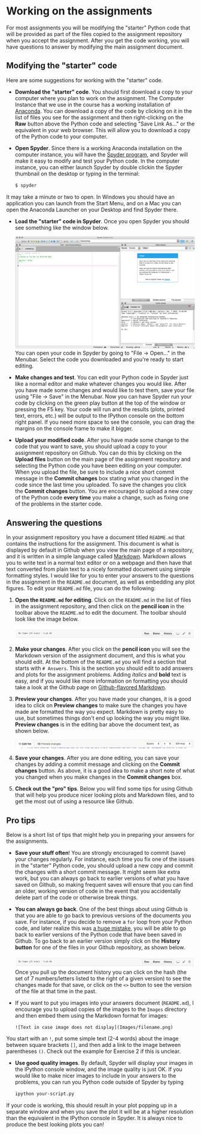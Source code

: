 # Working on the assignments

For most assignments you will be modifying the "starter" Python code that will be provided as part of the files copied
to the assignment repository when you accept the assignment. After you get the code working, you will have questions to 
answer by modifying the main assignment document.

## Modifying the "starter" code
Here are some suggestions for working with the "starter" code.

- **Download the "starter" code**. You should first download a copy to your computer where you plan to work on the assignment.
The Computer Instance that we use in the course has a working installation of [Anaconda](Anaconda.md). 
You can download a copy of the code by clicking on it in the list of files you see for the assignment and then right-clicking on the **Raw** 
button above the Python code and selecting "Save Link As..." or the equivalent in your web browser. 
This will allow you to download a copy of the Python code to your computer.

- **Open Spyder**. Since there is a working Anaconda installation on the computer instance, you will have the [Spyder program](https://pythonhosted.org/spyder/), 
and Spyder will make it easy to modify and test your Python code. In the computer instance, you can either launch Spyder by double clickin the Spyder thumbnail on the
desktop or typing in the terminal:

    ```bash
    $ spyder
    ```
It may take a minute or two to open. In Windows you should have an application you can launch from the Start Menu, and on a Mac you can open the Anaconda Launcher on your Desktop and find Spyder there.
- **Load the "starter" code in Spyder**. Once you open Spyder you should see something like the window below.

    ![Spyder](../img/Spyder.png)<br/>
You can open your code in Spyder by going to "File -> Open..." in the Menubar. Select the code you downloaded and you're ready to start editing.
- **Make changes and test**. You can edit your Python code in Spyder just like a normal editor and make whatever changes you would like. After you have made some changes and would like to test them, save your file using "File -> Save" in the Menubar. Now you can have Spyder run your code by clicking on the green play button at the top of the window or pressing the F5 key. Your code will run and the results (plots, printed text, errors, etc.) will be output to the IPython console on the bottom right panel. If you need more space to see the console, you can drag the margins on the console frame to make it bigger.
- **Upload your modified code**. After you have made some change to the code that you want to save, you should upload a copy to your assignment repository on Github. You can do this by clicking on the **Upload files** button on the main page of the assignment repository and selecting the Python code you have been editing on your computer. When you upload the file, be sure to include a nice short commit message in the **Commit changes** box stating what you changed in the code since the last time you uploaded. To save the changes you click the **Commit changes** button. You are encouraged to upload a new copy of the Python code **every time** you make a change, such as fixing one of the problems in the starter code.

## Answering the questions
In your assignment repository you have a document titled `README.md` that contains the instructions for the assignment. This document is what is displayed by default in Github when you view the main page of a repository, and it is written in a simple language called [Markdown](https://daringfireball.net/projects/markdown/). Markdown allows you to write text in a normal text editor or on a webpage and then have that text converted from plain text to a nicely formatted document using simple formatting styles. I would like for you to enter your answers to the questions in the assignment in the `README.md` document, as well as embedding any plot figures. To edit your `README.md` file, you can do the following:

1. **Open the `README.md` for editing**. Click on the `README.md` in the list of files in the assignment repository, and then click on the **pencil icon** in the toolbar above the `README.md` to edit the document. The toolbar should look like the image below.

    ![Editing toolbar](../img/Edit-README.png)

2. **Make your changes**. After you click on the **pencil icon** you will see the Markdown version of the assignment document, and this is what you should edit. At the bottom of the `README.md` you will find a section that starts with `# Answers`. This is the section you should edit to add answers and plots for the assignment problems. Adding *italics* and **bold** text is easy, and if you would like more information on formatting you should take a look at the Github page on [Github-flavored Markdown](https://help.github.com/articles/basic-writing-and-formatting-syntax/).
3. **Preview your changes**. After you have made your changes, it is a good idea to click on **Preview changes** to make sure the changes you have made are formatted the way you expect. Markdown is pretty easy to use, but sometimes things don't end up looking the way you might like. **Preview changes** is in the editing bar above the document text, as shown below.

    ![Preview changes](../img/Preview-changes.png)

4. **Save your changes**. After you are done editing, you can save your changes by adding a commit message and clicking on the **Commit changes** button. As above, it is a good idea to make a short note of what you changed when you make changes in the **Commit changes** box.
5. **Check out the "pro" tips**. Below you will find some tips for using Github that will help you produce nicer looking plots and Markdown files, and to get the most out of using a resource like Github.

## Pro tips
Below is a short list of tips that might help you in preparing your answers for the assignments.

- **Save your stuff often**! You are strongly encouraged to commit (save) your changes regularly. For instance, each time you fix one of the issues in the "starter" Python code, you should upload a new copy and commit the changes with a short commit message. It might seem like extra work, but you can always go back to earlier versions of what you have saved on Github, so making frequent saves will ensure that you can find an older, working version of code in the event that you accidentally delete part of the code or otherwise break things.
- **You can always go back**. One of the best things about using Github is that you are able to go back to previous versions of the documents you save. For instance, if you decide to remove a `for` loop from your Python code, and later realize this was [a huge mistake](https://youtu.be/46Kv4rBJi68), you will be able to go back to earlier versions of the Python code that have been saved in Github. To go back to an earlier version simply click on the **History button** for one of the files in your Github repository, as shown below.

    ![History button](../img/Edit-README.png)
Once you pull up the document history you can click on the hash (the set of 7 numbers/letters listed to the right of a given version) to see the changes made for that save, or click on the `<>` button to see the version of the file at that time in the past.
- If you want to put you images into your answers document (`README.md`), I encourage you to upload copies of the images to the `Images` directory and then embed them using the Markdown format for images:

    ```
    ![Text in case image does not display](Images/filename.png)
    ```
You start with an `!`, put some simple text (2-4 words) about the image between square brackets `[]`, and then add a link to the image between parentheses `()`. Check out the example for Exercise 2 if this is unclear.
- **Use good quality images**. By default, Spyder will display your images in the IPython console window, and the image quality is just OK. If you would like to make nicer images to include in your answers to the problems, you can run you Python code outside of Spyder by typing

    ```bash
    ipython your-script.py
    ```
If your code is working, this should result in your plot popping up in a separate window and when you save the plot it will be at a higher resolution than the equivalent in the IPython console in Spyder. It is always nice to produce the best looking plots you can!
